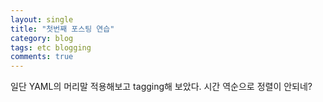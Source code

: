 ```yaml
---
layout: single
title: "첫번째 포스팅 연습"
category: blog
tags: etc blogging
comments: true
---
```

일단 YAML의 머리말 적용해보고 tagging해 보았다.
시간 역순으로 정렬이 안되네?
